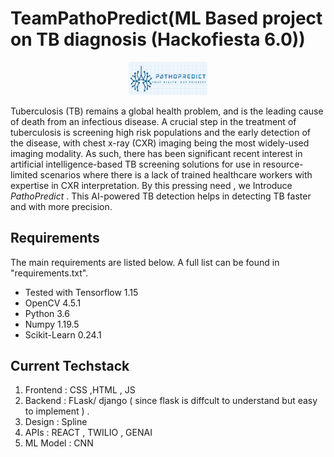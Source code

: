 # TeamPathoPredict(ML Based project on TB diagnosis (Hackofiesta 6.0))

<p align="center">
	<img src="logo_bg.jpg" alt="TuberculosisNet Logo" width="25%" height="25%">
	<br>
</p>

Tuberculosis (TB) remains a global health problem, and is the leading cause of death from an infectious disease. A crucial step in the treatment of tuberculosis is screening high risk populations and the early detection of the disease, with chest x-ray (CXR) imaging being the most widely-used imaging modality. As such, there has been significant recent interest in artificial intelligence-based TB screening solutions for use in resource-limited scenarios where there is a lack of trained healthcare workers with expertise in CXR interpretation.
By this pressing need , we Introduce *PathoPredict* . This AI-powered TB detection helps in detecting TB faster and with more precision. 


## Requirements ##

The main requirements are listed below. A full list can be found in "requirements.txt".

* Tested with Tensorflow 1.15
* OpenCV 4.5.1
* Python 3.6
* Numpy 1.19.5
* Scikit-Learn 0.24.1


## Current Techstack ##

1. Frontend : CSS ,HTML , JS 
2. Backend : FLask/ django ( since flask is diffcult to understand but easy to implement ) . 
3. Design : Spline 
4. APIs : REACT , TWILIO , GENAI 
5. ML Model : CNN

